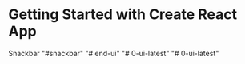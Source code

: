 # Getting Started with Create React App

Snackbar
"#snackbar" 
"# end-ui" 
"# 0-ui-latest" 
"# 0-ui-latest" 
